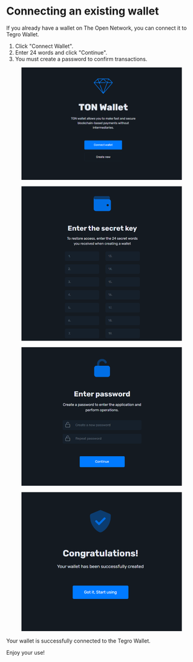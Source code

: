 # Connecting an existing wallet

If you already have a wallet on The Open Network, you can connect it to Tegro Wallet.

1. Click "Connect Wallet".&#x20;
2. Enter 24 words and click "Continue".&#x20;
3. You must create a password to confirm transactions.

<figure><img src="../../.gitbook/assets/image (10).png" alt=""><figcaption></figcaption></figure>

<figure><img src="../../.gitbook/assets/image (64).png" alt=""><figcaption></figcaption></figure>

<figure><img src="../../.gitbook/assets/image (40).png" alt=""><figcaption></figcaption></figure>

<figure><img src="../../.gitbook/assets/image (27).png" alt=""><figcaption></figcaption></figure>

Your wallet is successfully connected to the Tegro Wallet.

Enjoy your use!
